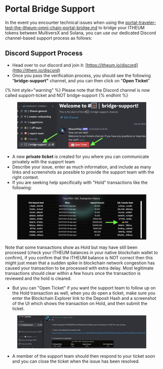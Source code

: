 # Portal Bridge Support

In the event you encounter technical issues when using the [portal-traveler-test-the-itheum-omni-chain-portal-bridge.md](../../../protocol/hackathons-and-dev-challenges/community-test-events/portal-traveler-test-the-itheum-omni-chain-portal-bridge.md "mention") to bridge your ITHEUM tokens between MultiversX and Solana, you can use our dedicated Discord channel-based support process as follows:

## Discord Support Process

* Head over to our discord and join it: [https://itheum.io/discord](http://ithem.io/discord)
* Once you pass the verification process, you should see the following "**bridge-support"** channel, and you can then click on "**Open Ticket**"

{% hint style="warning" %}
Please note that the Discord channel is now called support-ticket and NOT bridge-support
{% endhint %}

<figure><img src="../../../.gitbook/assets/image (4) (1) (1).png" alt=""><figcaption></figcaption></figure>

* A new **private ticket** is created for you where you can communicate privately with the support team
* Describe your issue, enter as much information, and include as many links and screenshots as possible to provide the support team with the right context.&#x20;
* If you are seeking help specifically with "Hold" transactions like the following:

<figure><img src="../../../.gitbook/assets/image (1) (1) (1) (1) (1) (1) (1) (1) (1).png" alt=""><figcaption></figcaption></figure>

Note that some transactions show as Hold but may have still been processed (check your ITHEUM balances in your native blockchain wallet to confirm), if you confirm that the ITHEUM balance is NOT correct then this might just mean that a sudden spike in blockchain network congestion has caused your transaction to be processed with extra delay. Most legitimate transactions should clear within a few hours once the transaction is reviewed and the hold is cleared.

* But you can "Open Ticket" if you want the support team to follow up on the Hold transaction as well, when you do open a ticket, make sure you enter the Blockchain Explorer link to the Deposit Hash and a screenshot of the UI which shows the transaction on Hold, and then submit the ticket.

<figure><img src="../../../.gitbook/assets/image (2) (1) (1) (1) (1) (1) (1).png" alt=""><figcaption></figcaption></figure>

* A member of the support team should then respond to your ticket soon and you can close the ticket when the issue has been resolved.
